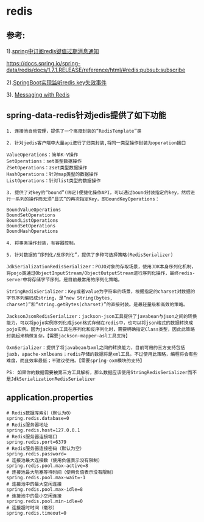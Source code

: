 # redis

## 参考:

1).[spring中订阅redis键值过期消息通知](https://www.cnblogs.com/zhangpengshou/p/6248032.html)

https://docs.spring.io/spring-data/redis/docs/1.7.1.RELEASE/reference/html/#redis:pubsub:subscribe

2).[SpringBoot实现监听redis key失效事件](https://www.jianshu.com/p/106f0eae07c8)

3).
[Messaging with Redis](https://spring.io/guides/gs/messaging-redis/)

## spring-data-redis针对jedis提供了如下功能
```
1. 连接池自动管理，提供了一个高度封装的“RedisTemplate”类

2. 针对jedis客户端中大量api进行了归类封装,将同一类型操作封装为operation接口

ValueOperations：简单K-V操作
SetOperations：set类型数据操作
ZSetOperations：zset类型数据操作
HashOperations：针对map类型的数据操作
ListOperations：针对list类型的数据操作

3. 提供了对key的“bound”(绑定)便捷化操作API，可以通过bound封装指定的key，然后进行一系列的操作而无须“显式”的再次指定Key，即BoundKeyOperations：

BoundValueOperations
BoundSetOperations
BoundListOperations
BoundSetOperations
BoundHashOperations

4. 将事务操作封装，有容器控制。

5. 针对数据的“序列化/反序列化”，提供了多种可选择策略(RedisSerializer)

JdkSerializationRedisSerializer：POJO对象的存取场景，使用JDK本身序列化机制，将pojo类通过ObjectInputStream/ObjectOutputStream进行序列化操作，最终redis-server中将存储字节序列。是目前最常用的序列化策略。

StringRedisSerializer：Key或者value为字符串的场景，根据指定的charset对数据的字节序列编码成string，是“new String(bytes, charset)”和“string.getBytes(charset)”的直接封装。是最轻量级和高效的策略。

JacksonJsonRedisSerializer：jackson-json工具提供了javabean与json之间的转换能力，可以将pojo实例序列化成json格式存储在redis中，也可以将json格式的数据转换成pojo实例。因为jackson工具在序列化和反序列化时，需要明确指定Class类型，因此此策略封装起来稍微复杂。【需要jackson-mapper-asl工具支持】

OxmSerializer：提供了将javabean与xml之间的转换能力，目前可用的三方支持包括jaxb，apache-xmlbeans；redis存储的数据将是xml工具。不过使用此策略，编程将会有些难度，而且效率最低；不建议使用。【需要spring-oxm模块的支持】

PS: 如果你的数据需要被第三方工具解析，那么数据应该使用StringRedisSerializer而不是JdkSerializationRedisSerializer
```

## application.properties
```
# Redis数据库索引（默认为0）
spring.redis.database=0  
# Redis服务器地址
spring.redis.host=127.0.0.1
# Redis服务器连接端口
spring.redis.port=6379  
# Redis服务器连接密码（默认为空）
spring.redis.password=
# 连接池最大连接数（使用负值表示没有限制）
spring.redis.pool.max-active=8  
# 连接池最大阻塞等待时间（使用负值表示没有限制）
spring.redis.pool.max-wait=-1  
# 连接池中的最大空闲连接
spring.redis.pool.max-idle=8  
# 连接池中的最小空闲连接
spring.redis.pool.min-idle=0  
# 连接超时时间（毫秒）
spring.redis.timeout=0
```